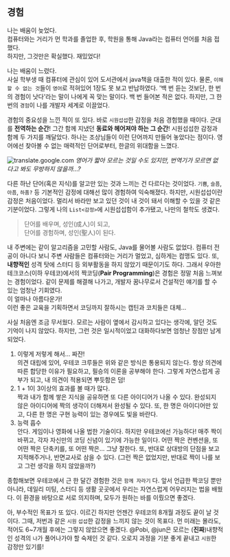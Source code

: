 ## 경험

나는 배움이 늦었다.<br>
컴퓨터와는 거리가 먼 학과를 졸업한 후, 학원을 통해 Java라는 컴퓨터 언어를 처음 접했다.<br>
하지만, 그것만은 확실했다. 재밌었다!

나는 배움이 느렸다.<br>
사실 학부생 때 컴퓨터에 관심이 있어 도서관에서 java책을 대출한 적이 있다.
물론, `이해할 수 없는 것`들이 `영어`로 적혀있어 1장도 못 보고 반납하였다.
'백 번 듣는 것보단, 한 번의 경험이 낫다'라는 말이 나에게 꼭 맞는 말이다.
백 번 들어본 적은 없다.
하지만, 그 한 번의 `경험`이 나를 개발자 세계로 이끌었다.

경험의 중요성을 느낀 적이 또 있다.
바로 `시원섭섭`한 감정을 처음 경험했을 때이다.
군대를 **전역하는 순간**! 그간 함께 지냈던 **동료와 헤어져야 하는 그 순간**!
시원섭섭한 감정과 함께 두 가지를 깨달았다.
하나는 조상님들이 이런 단어까지 만들어 놓았다는 점이다. 
영어에선 찾아볼 수 없는 매력적인 단어로부터, 한글의 위대함을 느꼈다. 

![translate.google.com](https://s3.us-west-2.amazonaws.com/secure.notion-static.com/68f1a644-efb7-48a4-a768-db2cb5d5bc3d/Untitled.png?X-Amz-Algorithm=AWS4-HMAC-SHA256&X-Amz-Credential=ASIAT73L2G45MTOVKVR7%2F20190616%2Fus-west-2%2Fs3%2Faws4_request&X-Amz-Date=20190616T122622Z&X-Amz-Expires=86400&X-Amz-Security-Token=AgoJb3JpZ2luX2VjEPT%2F%2F%2F%2F%2F%2F%2F%2F%2F%2FwEaCXVzLXdlc3QtMiJGMEQCIGIBRLOivfkK7%2FTXKuF3jtiJt%2Fyquc1sLD8X3X4A0HzSAiByrgCM3HClmaMYeOnimi8uDE5ylfVsUBHGJYjgC3330CraAwgtEAAaDDI3NDU2NzE0OTM3MCIMJxQx4F%2BH8sb%2BPGTNKrcDdXbt8mMi4Yvd2QeA8ZQ4dnAYUMoBC%2B23WOuhmhdTggC0n2ic0xk5a9CwvYN6l%2Bs%2FKxY0y3na551OAYaOOgIt8iuLB3ITxo%2FPqgXlzAO%2BSPKfEvvPOZPWqZt8yTvi6n4DCtvtwEqnRD4nCX%2B6Gp8UcyMk4BR0O1T%2F0ZCuVvJ5Mm8aCZKHmuNIkEg5esFUUbgyirNqWJBcNzN6zKVb0YObpRf%2BQsok9eW5JP5PcGEZmNKdx9yOBWIHkRZDFJ2erDpbdDQhXC7efFv6pwlqKRXQDUioNY6JeluunxC6%2BFfjpOQpXVbwPKUdg40mRvd9JBv6GvElkZ8srxYAF7QHrjdcxblf4rDdrQCVH659whGN0rRzN4KyY98qyWJri%2Fv7Cg74wpwng%2BNCN0kiAGjb6%2FXXZGbrmI5ifdJFJQXb%2BhIhu4oP0Tminj6Z2qiIsd6eo5C%2BdTbGC9WmRNtl8iFbTHhO7kt3wbhhPUhmLgueEZOeMgb3GiRqXI086%2FAjKe4IVgqyGkkz%2Fla%2FuHrs88O0ggpCGHD%2BBO0L%2FLtop7GawJyqJDSoxSYIG3UCv5VVK9Almjm6W0BicvaIuzDYzJjoBTq1AbgQ7cUohLDtWZSAO4REJA6wvKKdFDjDskM5dJzdBBCPnC%2FmM9uSeZ07X2RSqhgZ7dvuF57f9g4G%2BMQi91HB%2Fj0Na4TZ4kHmHrUCVbRrzopYKor6qzbyxObD6P4G1hKGUvLVbZ4FVA4F7CNixn6p%2Bzh1E3HV%2FXVbdWmzcK%2FK5MeMsx5w0sdvc4hdumtEOxTb90usMeDvaivCeESvWI3QKEgn3hGRzJUVtdAnZ%2F2rZEgFO4huGiE%3D&X-Amz-Signature=e3d45de70e63ff7cbf99eb9d868e7452304742e0c2bdf8056a3fa7cecb0b6abd&X-Amz-SignedHeaders=host&response-content-disposition=filename%20%3D%22Untitled.png%22)
*영어가 짧아 모르는 것일 수도 있지만, 번역기가 모르면 없다고 봐도 무방하지 않을까...?*

다른 하난 단어(혹은 지식)를 알고만 있는 것과 느끼는 건 다르다는 것이었다.
`기쁨`, `슬픔`, `아픔`, `하품?` 등 기본적인 감정에 대해선 많이 경험하여 익숙해졌다.
하지만, 시원섭섭이란 감정은 처음이었다.
멀리서 바라만 보고 있던 것이 내 것이 돼서 이해할 수 있을 것 같은 기분이었다.
그렇게 나의 `List<감정>`에 시원섭섭함이 추가됐고, 나만의 철학도 생겼다.

> 단어를 배우며, 성인(成人)이 되고,<br>
단어를 경험하며, 성인(聖人)이 된다.

내 주변에는 같이 알고리즘을 고민할 사람도, Java를 물어볼 사람도 없었다.
컴퓨터 전공이 아니다 보니 주변 사람들은 컴퓨터와는 거리가 멀었고, 심하게는 컴맹도 있다.
또, **내향적인** 성격 탓에 스터디 등 외부활동을 하지 않았기 때문이기도 하다.
그래서 우아한테크코스(이하 우테코)에서의 짝코딩(**Pair Programming**)은 경험은 정말 처음 느껴보는 경험이었다.
같이 문제를 해결해 나가고, 개발자 꿈나무로서 건설적인 얘기를 할 수 있는 엄청난 기회였다.<br>
이 얼마나 아름다운가!<br>
이런 좋은 교육을 기획하면서 코딩까지 잘하시는 캡틴과 코치들은 대체...

사실 처음엔 조금 무서웠다.
모르는 사람이 옆에서 감시하고 있다는 생각에, 알던 것도 기억이 나지 않았다.
하지만, 그런 것은 일시적이었고 대화하다보면 엄청난 장점만 남게되었다.

1. 이렇게 저렇게 해서... 짜잔!<br>
의견 대립에 있어, 우테코 크루들은 위와 같은 방식은 통용되지 않는다.
항상 의견에 따른 합당한 이유가 필요하고, 필승의 이론을 공부해야 한다.
그렇게 자연스럽게 공부가 되고, 내 의견이 적용되면 뿌듯함은 덤!
2. 1 + 1이 3이상의 효과를 볼 때가 많다.<br>
짝과 내가 함께 쌓은 지식을 공유하면 또 다른 아이디어가 나올 수 있다.
완성되지 않은 아이디어에 짝의 생각이 더해져서 완성될 수 있다.
또, 한 명은 아이디어만 있고, 다른 한 명은 구현 능력이 있는 경우에도 빛을 바란다.
3. 능력 흡수<br>
안다. 게임이나 영화에 나올 법한 기술이다. 하지만 우테코에선 가능하다!
매주 짝이 바뀌고, 각자 자신만의 코딩 신념이 있기에 가능한 일이다.
어떤 짝은 컨벤션을, 또 어떤 짝은 단축키를, 또 어떤 짝은... 그냥 잘한다.
또, 반대로 상대방의 단점을 보고 지적해주거나, 반면교사로 삼을 수 있다. 
(그런 짝은 없었지만, 반대로 짝이 나를 보고 그런 생각을 하지 않았을까?)

종합해보면 우테코에서 근 한 달간 경험한 것은 `함께 자라기` 다.
앞서 언급한 짝코딩 뿐만 아니라, 데일리 미팅, 스터디 등 생활 곳곳에서 우리는 자연스럽게 어우러지는 법을 배웠다.
이 환경을 바탕으로 서로 의지하며, 모두가 원하는 바를 이뤘으면 좋겠다.

아, 부수적인 목표가 또 있다.
이르긴 하지만 언젠간 우테코의 8개월 과정도 끝이 날 것이다.
그때, 저번과 같은 `시원` `섭섭`한 감정을 느끼지 않는 것이 목표다.
먼 미래는 몰라도, 적어도 6~7개월 후에는 그렇지 않았으면 좋겠다.
@Pobi, @jun은 모르는 (**진짜**)내향적인 성격의 `나`가 풀어나가야 할 숙제인 것 같다.
오로지 과정을 기분 좋게 끝내고 `시원`한 감정만 있기를!
